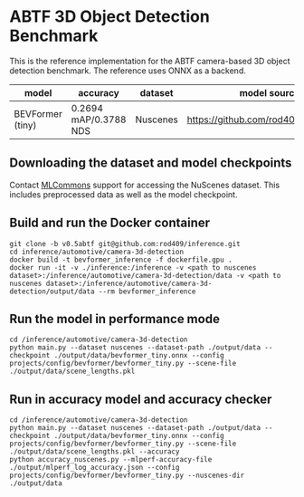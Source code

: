 # ABTF 3D Object Detection Benchmark

This is the reference implementation for the ABTF camera-based 3D object detection benchmark. The reference uses ONNX as a backend.

| model | accuracy | dataset | model source | precision |
| ---- | ---- | ---- | ---- | ---- |
| BEVFormer (tiny) | 0.2694 mAP/0.3788 NDS | Nuscenes | https://github.com/rod409/BEVFormer | fp32 |

## Downloading the dataset and model checkpoints

Contact [MLCommons](https://docs.google.com/forms/d/e/1FAIpQLSdUsbqaGcoIAxoNVrxpnkUKT03S1GbbPcUIAP3hKOeV7BCgKQ/viewform) support for accessing the NuScenes dataset. This includes preprocessed data as well as the model checkpoint.

## Build and run the Docker container

```
git clone -b v0.5abtf git@github.com:rod409/inference.git
cd inference/automotive/camera-3d-detection
docker build -t bevformer_inference -f dockerfile.gpu .
docker run -it -v ./inference:/inference -v <path to nuscenes dataset>:/inference/automotive/camera-3d-detection/data -v <path to nuscenes dataset>:/inference/automotive/camera-3d-detection/output/data --rm bevformer_inference
```

## Run the model in performance mode
```
cd /inference/automotive/camera-3d-detection
python main.py --dataset nuscenes --dataset-path ./output/data --checkpoint ./output/data/bevformer_tiny.onnx --config projects/config/bevformer/bevformer_tiny.py --scene-file ./output/data/scene_lengths.pkl
```

## Run in accuracy model and accuracy checker
```
cd /inference/automotive/camera-3d-detection
python main.py --dataset nuscenes --dataset-path ./output/data --checkpoint ./output/data/bevformer_tiny.onnx --config projects/config/bevformer/bevformer_tiny.py --scene-file ./output/data/scene_lengths.pkl --accuracy
python accuracy_nuscenes.py --mlperf-accuracy-file ./output/mlperf_log_accuracy.json --config projects/config/bevformer/bevformer_tiny.py --nuscenes-dir ./output/data
```

